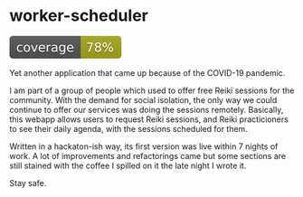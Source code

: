 # worker-scheduler

![Coverage badge](src/coverage-badge.svg)

Yet another application that came up because of the COVID-19 pandemic.

I am part of a group of people which used to offer free Reiki sessions for the community.
With the demand for social isolation, the only way we could continue to offer our services was doing the sessions remotely.
Basically, this webapp allows users to request Reiki sessions, and Reiki practicioners to see their daily agenda, with the sessions scheduled for them.

Written in a hackaton-ish way, its first version was live within 7 nights of work. A lot of improvements and refactorings came but some sections are still stained with the coffee I spilled on it the late night I wrote it.

Stay safe.
